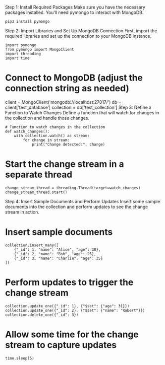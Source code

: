 Step 1: Install Required Packages
Make sure you have the necessary packages installed. You'll need pymongo to interact with MongoDB.
```
pip3 install pymongo
```
Step 2: Import Libraries and Set Up MongoDB Connection
First, import the required libraries and set up the connection to your MongoDB instance.
```
import pymongo
from pymongo import MongoClient
import threading
import time
```
# Connect to MongoDB (adjust the connection string as needed)
client = MongoClient('mongodb://localhost:27017/')
db = client['test_database']
collection = db['test_collection']
Step 3: Define a Function to Watch Changes
Define a function that will watch for changes in the collection and handle those changes.
```
# Function to watch changes in the collection
def watch_changes():
    with collection.watch() as stream:
        for change in stream:
            print("Change detected:", change)
```
# Start the change stream in a separate thread
```
change_stream_thread = threading.Thread(target=watch_changes)
change_stream_thread.start()
```
Step 4: Insert Sample Documents and Perform Updates
Insert some sample documents into the collection and perform updates to see the change stream in action.

# Insert sample documents
```
collection.insert_many([
    {"_id": 1, "name": "Alice", "age": 30},
    {"_id": 2, "name": "Bob", "age": 25},
    {"_id": 3, "name": "Charlie", "age": 35}
])
```
# Perform updates to trigger the change stream
```
collection.update_one({"_id": 1}, {"$set": {"age": 31}})
collection.update_one({"_id": 2}, {"$set": {"name": "Robert"}})
collection.delete_one({"_id": 3})
```
# Allow some time for the change stream to capture updates
```
time.sleep(5)
```
